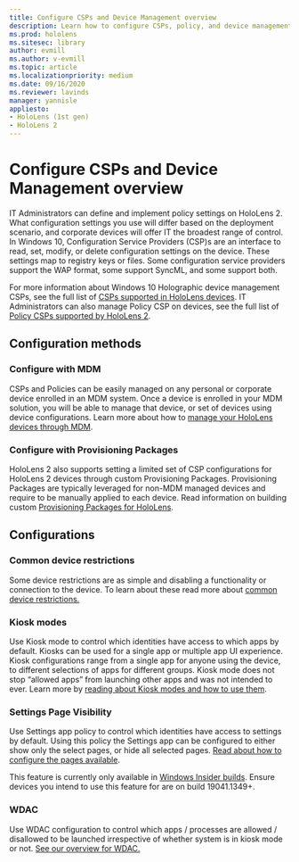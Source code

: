 ```yaml
---
title: Configure CSPs and Device Management overview
description: Learn how to configure CSPs, policy, and device management using Mobile Device Management and provisioning packages. 
ms.prod: hololens
ms.sitesec: library
author: evmill
ms.author: v-evmill
ms.topic: article
ms.localizationpriority: medium
ms.date: 09/16/2020
ms.reviewer: lavinds
manager: yannisle
appliesto:
- HoloLens (1st gen)
- HoloLens 2
---
```


# Configure CSPs and Device Management overview

IT Administrators can define and implement policy settings on HoloLens 2. What configuration settings you use will differ based on the deployment scenario, and corporate devices will offer IT the broadest range of control. In Windows 10, Configuration Service Providers (CSP)s are an interface to read, set, modify, or delete configuration settings on the device. These settings map to registry keys or files. Some configuration service providers support the WAP format, some support SyncML, and some support both.

For more information about Windows 10 Holographic device management CSPs, see the full list of [CSPs supported in HoloLens devices](/windows/client-management/mdm/configuration-service-provider-reference#hololens).
IT Administrators can also manage Policy CSP on devices, see the full list of [Policy CSPs supported by HoloLens 2](/windows/client-management/mdm/policy-csps-supported-by-hololens2).

## Configuration methods

### Configure with MDM

CSPs and Policies can be easily managed on any personal or corporate device enrolled in an MDM system. Once a device is enrolled in your MDM solution, you will be able to manage that device, or set of devices using device configurations. Learn more about how to [manage your HoloLens devices through MDM](hololens-mdm-configure.md).

### Configure with Provisioning Packages

HoloLens 2 also supports setting a limited set of CSP configurations for HoloLens 2 devices through custom Provisioning Packages. Provisioning Packages are typically leveraged for non-MDM managed devices and require to be manually applied to each device. Read information on building custom [Provisioning Packages for HoloLens](hololens-provisioning.md).

## Configurations

### Common device restrictions

Some device restrictions are as simple and disabling a functionality or connection to the device. To learn about these read more about [common device restrictions.](hololens-common-device-restrictions.md)

### Kiosk modes

Use Kiosk mode to control which identities have access to which apps by default. Kiosks can be used for a single app or multiple app UI experience. Kiosk configurations range from a single app for anyone using the device, to different selections of apps for different groups. Kiosk mode does not stop “allowed apps” from launching other apps and was not intended to ever. Learn more by [reading about Kiosk modes and how to use them](hololens-kiosk.md).

### Settings Page Visibility

Use Settings app policy to control which identities have access to settings by default. Using this policy the Settings app can be configured to either show only the select pages, or hide all selected pages. [Read about how to configure the pages available](settings-uri-list.md).

This feature is currently only available in [Windows Insider builds](hololens-insider.md). Ensure devices you intend to use this feature for are on build 19041.1349+.

### WDAC

Use WDAC configuration to control which apps / processes are allowed / disallowed to be launched irrespective of whether system is in kiosk mode or not.
[See our overview for WDAC.](windows-defender-application-control-wdac.md)

